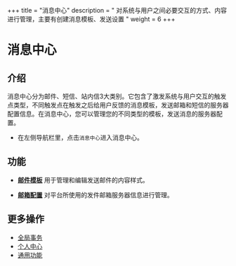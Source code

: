 ﻿+++
title = "消息中心"
description = " 对系统与用户之间必要交互的方式、内容进行管理，主要有创建消息模板、发送设置 "
weight = 6
+++

# 消息中心

<h2 id="1">介绍</h2>

消息中心分为邮件、短信、站内信3大类别。它包含了激发系统与用户交互的触发点类型，不同触发点在触发之后给用户反馈的消息模板，发送邮箱和短信的服务器配置信息。在消息中心，您可以管理您的不同类型的模板，发送消息的服务器配置。

- 在左侧导航栏里，点击`消息中心`进入消息中心。

<h2 id="2">功能</h2>

- [**邮件模板**](./email-template) 用于管理和编辑发送邮件的内容样式。

- [**邮箱配置**](./email-config) 对平台所使用的发件邮箱服务器信息进行管理。

## 更多操作
- [全局事务](..//global-transaction)
- [个人中心](..//person)
- [通用功能](..//common)

